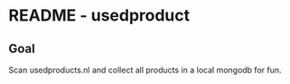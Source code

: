 # README - usedproduct

## Goal
Scan usedproducts.nl and collect all products in a local mongodb for fun.
